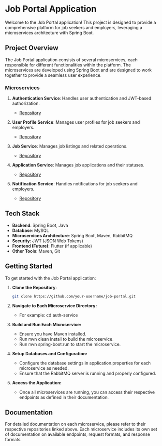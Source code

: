 # Job Portal Application

Welcome to the Job Portal application! This project is designed to provide a comprehensive platform for job seekers and employers, leveraging a microservices architecture with Spring Boot.

## Project Overview

The Job Portal application consists of several microservices, each responsible for different functionalities within the platform. The microservices are developed using Spring Boot and are designed to work together to provide a seamless user experience.

### Microservices

1. **Authentication Service**: Handles user authentication and JWT-based authorization.
   - [Repository](https://github.com/abhinavmishra-0302/Auth-Service.git)

2. **User Profile Service**: Manages user profiles for job seekers and employers.
   - [Repository](https://github.com/abhinavmishra-0302/User-Profile-Service.git)

3. **Job Service**: Manages job listings and related operations.
   - [Repository](https://github.com/abhinavmishra-0302/Job-Service.git)

4. **Application Service**: Manages job applications and their statuses.
   - [Repository](https://github.com/abhinavmishra-0302/Application-Service.git)

5. **Notification Service**: Handles notifications for job seekers and employers.
   - [Repository](https://github.com/abhinavmishra-0302/Notification-service.git)

## Tech Stack

- **Backend**: Spring Boot, Java
- **Database**: MySQL
- **Microservices Architecture**: Spring Boot, Maven, RabbitMQ
- **Security**: JWT (JSON Web Tokens)
- **Frontend (Future)**: Flutter (if applicable)
- **Other Tools**: Maven, Git

## Getting Started

To get started with the Job Portal application:

1. **Clone the Repository**:
   ```bash
   git clone https://github.com/your-username/job-portal.git

2. **Navigate to Each Microservice Directory:**
   - For example: cd auth-service
3. **Build and Run Each Microservice:**
   - Ensure you have Maven installed.
   - Run mvn clean install to build the microservice.
   - Run mvn spring-boot:run to start the microservice.

4. **Setup Databases and Configuration:**
   - Configure the database settings in application.properties for each microservice as needed.
   - Ensure that the RabbitMQ server is running and properly configured.

5. **Access the Application:**
   - Once all microservices are running, you can access their respective endpoints as defined in their documentation.

## Documentation
For detailed documentation on each microservice, please refer to their respective repositories linked above. Each microservice includes its own set of documentation on available endpoints, request formats, and response formats.

